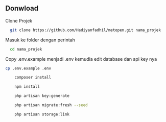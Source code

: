 ## Donwload
Clone Projek
```bash
  git clone https://github.com/Hadiyanfadhil/metopen.git nama_projek
```
Masuk ke folder dengan perintah

```bash
  cd nama_projek
```
 Copy .env.example menjadi .env kemudia edit database dan api key nya
  ```bash
  cp .env.example .env
```
```bash
    composer install
```
```bash
    npm install
```
```bash
    php artisan key:generate
```
```bash
    php artisan migrate:fresh --seed
```
```bash
    php artisan storage:link
```
